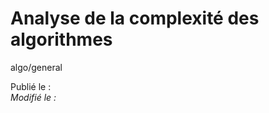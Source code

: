 Analyse de la complexité des algorithmes
========================================
algo/general

Publié le :  
*Modifié le :*
